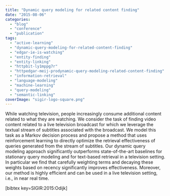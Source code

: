 ```yaml
---
title: "Dynamic query modeling for related content finding"
date: "2015-08-06"
categories: 
  - "blog"
  - "conference"
  - "publication"
tags: 
  - "active-learning"
  - "dynamic-query-modeling-for-related-content-finding"
  - "edgar-ie-is-watching"
  - "entity-finding"
  - "entity-linking"
  - "httpbit-ly1mppg7r"
  - "httpedgar-meij-prodynamic-query-modeling-related-content-finding"
  - "information-retrieval"
  - "language-modeling"
  - "machine-learning"
  - "query-modeling"
  - "semantic-linking"
coverImage: "sigir-logo-square.png"
---
```


While watching television, people increasingly consume additional content related to what they are watching. We consider the task of finding video content related to a live television broadcast for which we leverage the textual stream of subtitles associated with the broadcast. We model this task as a Markov decision process and propose a method that uses reinforcement learning to directly optimize the retrieval effectiveness of queries generated from the stream of subtitles. Our dynamic query modeling approach significantly outperforms state-of-the-art baselines for stationary query modeling and for text-based retrieval in a television setting. In particular we find that carefully weighting terms and decaying these weights based on recency significantly improves effectiveness. Moreover, our method is highly efficient and can be used in a live television setting, i.e., in near real time.

\[bibtex key=SIGIR:2015:Odijk\]
